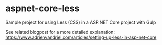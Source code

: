 # aspnet-core-less
Sample project for using Less (CSS) in a ASP.NET Core project with Gulp

See related blogpost for a more detailed explanation: https://www.adrienvandriel.com/articles/setting-up-less-in-asp-net-core
